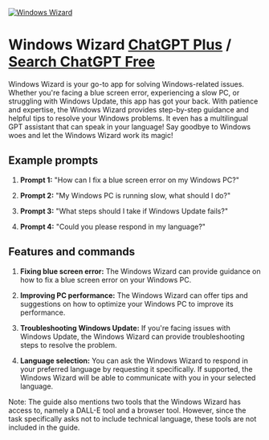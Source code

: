 
[![Windows Wizard](https://files.oaiusercontent.com/file-3L2TOPk289P3fMjc5SqxbMJ3?se=2123-10-17T21%3A54%3A11Z&sp=r&sv=2021-08-06&sr=b&rscc=max-age%3D31536000%2C%20immutable&rscd=attachment%3B%20filename%3De783781e-88f5-4533-a0be-a4912ca6b76e.png&sig=AgH%2B1YETnrVn%2BZ41gtcYwPPpVJZ04TjrzhcYD0vodWY%3D)](https://chat.openai.com/g/g-Y3xCEWB64-windows-wizard)

# Windows Wizard [ChatGPT Plus](https://chat.openai.com/g/g-Y3xCEWB64-windows-wizard) / [Search ChatGPT Free](https://gptcall.net/index.html#/?search=Windows%20Wizard)

Windows Wizard is your go-to app for solving Windows-related issues. Whether you're facing a blue screen error, experiencing a slow PC, or struggling with Windows Update, this app has got your back. With patience and expertise, the Windows Wizard provides step-by-step guidance and helpful tips to resolve your Windows problems. It even has a multilingual GPT assistant that can speak in your language! Say goodbye to Windows woes and let the Windows Wizard work its magic!

## Example prompts

1. **Prompt 1:** "How can I fix a blue screen error on my Windows PC?"

2. **Prompt 2:** "My Windows PC is running slow, what should I do?"

3. **Prompt 3:** "What steps should I take if Windows Update fails?"

4. **Prompt 4:** "Could you please respond in my language?"

## Features and commands

1. **Fixing blue screen error:** The Windows Wizard can provide guidance on how to fix a blue screen error on your Windows PC.

2. **Improving PC performance:** The Windows Wizard can offer tips and suggestions on how to optimize your Windows PC to improve its performance.

3. **Troubleshooting Windows Update:** If you're facing issues with Windows Update, the Windows Wizard can provide troubleshooting steps to resolve the problem.

4. **Language selection:** You can ask the Windows Wizard to respond in your preferred language by requesting it specifically. If supported, the Windows Wizard will be able to communicate with you in your selected language.

Note: The guide also mentions two tools that the Windows Wizard has access to, namely a DALL-E tool and a browser tool. However, since the task specifically asks not to include technical language, these tools are not included in the guide.


